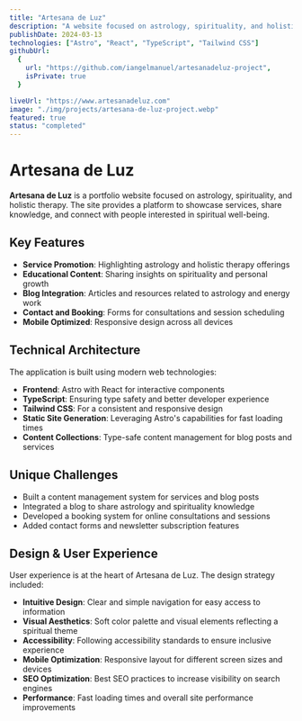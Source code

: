 ```yaml
---
title: "Artesana de Luz"
description: "A website focused on astrology, spirituality, and holistic therapy."
publishDate: 2024-03-13
technologies: ["Astro", "React", "TypeScript", "Tailwind CSS"]
githubUrl:
  {
    url: "https://github.com/iangelmanuel/artesanadeluz-project",
    isPrivate: true
  }

liveUrl: "https://www.artesanadeluz.com"
image: "./img/projects/artesana-de-luz-project.webp"
featured: true
status: "completed"
---
```


# Artesana de Luz

**Artesana de Luz** is a portfolio website focused on astrology, spirituality, and holistic therapy. The site provides a platform to showcase services, share knowledge, and connect with people interested in spiritual well-being.

## Key Features

- **Service Promotion**: Highlighting astrology and holistic therapy offerings
- **Educational Content**: Sharing insights on spirituality and personal growth
- **Blog Integration**: Articles and resources related to astrology and energy work
- **Contact and Booking**: Forms for consultations and session scheduling
- **Mobile Optimized**: Responsive design across all devices

## Technical Architecture

The application is built using modern web technologies:

- **Frontend**: Astro with React for interactive components
- **TypeScript**: Ensuring type safety and better developer experience
- **Tailwind CSS**: For a consistent and responsive design
- **Static Site Generation**: Leveraging Astro's capabilities for fast loading times
- **Content Collections**: Type-safe content management for blog posts and services

## Unique Challenges

- Built a content management system for services and blog posts
- Integrated a blog to share astrology and spirituality knowledge
- Developed a booking system for online consultations and sessions
- Added contact forms and newsletter subscription features

## Design & User Experience

User experience is at the heart of Artesana de Luz. The design strategy included:

- **Intuitive Design**: Clear and simple navigation for easy access to information
- **Visual Aesthetics**: Soft color palette and visual elements reflecting a spiritual theme
- **Accessibility**: Following accessibility standards to ensure inclusive experience
- **Mobile Optimization**: Responsive layout for different screen sizes and devices
- **SEO Optimization**: Best SEO practices to increase visibility on search engines
- **Performance**: Fast loading times and overall site performance improvements
